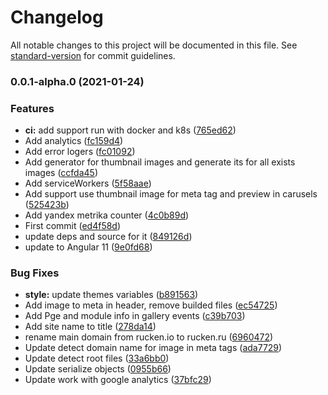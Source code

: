 # Changelog

All notable changes to this project will be documented in this file. See [standard-version](https://github.com/conventional-changelog/standard-version) for commit guidelines.

### 0.0.1-alpha.0 (2021-01-24)


### Features

* **ci:** add support run with docker and k8s ([765ed62](https://github.com/rucken.ru/core/commit/765ed62711cd8e041878826d1ed72b7d023753bf))
* Add analytics ([fc159d4](https://github.com/rucken.ru/core/commit/fc159d4548a2ccafaf4f494c43920825983e074b))
* Add error logers ([fc01092](https://github.com/rucken.ru/core/commit/fc01092f851215e9e8cbc288510f5217d678d54e))
* Add generator for thumbnail images and generate its for all exists images ([ccfda45](https://github.com/rucken.ru/core/commit/ccfda45c9a80e9bef92854e603081e0b5556d345))
* Add serviceWorkers ([5f58aae](https://github.com/rucken.ru/core/commit/5f58aae1457c5f1dc5cb6dcdd1fdf785ffca655a))
* Add support use thumbnail image for meta tag and preview in carusels ([525423b](https://github.com/rucken.ru/core/commit/525423babe1d05124bafd66d567fd84d6a1dc645))
* Add yandex metrika counter ([4c0b89d](https://github.com/rucken.ru/core/commit/4c0b89d0f9e95b4a8b6aab9aa1f1c00338e90ba9))
* First commit ([ed4f58d](https://github.com/rucken.ru/core/commit/ed4f58d3ba512a50e62004905cc4c5faf0a16211))
* update deps and source for it ([849126d](https://github.com/rucken.ru/core/commit/849126d1fa140dd2b88442160c27ebd135a61c0b))
* update to Angular 11 ([9e0fd68](https://github.com/rucken.ru/core/commit/9e0fd6831814fce3f28d5b90e48b35be29fa6b15))


### Bug Fixes

* **style:** update themes variables ([b891563](https://github.com/rucken.ru/core/commit/b891563401cb9a0ff76cfce3ab8b9d4b653ced8b))
* Add image to meta in header, remove builded files ([ec54725](https://github.com/rucken.ru/core/commit/ec54725d220585f4137ebc0deda6ca4d288b08c3))
* Add Pge and module info in gallery events ([c39b703](https://github.com/rucken.ru/core/commit/c39b703c51e207fa2c8419c191df2c85c3a6ff35))
* Add site name to title ([278da14](https://github.com/rucken.ru/core/commit/278da14073c9635b9d609403c0bb5b8615677092))
* rename main domain from rucken.io to rucken.ru ([6960472](https://github.com/rucken.ru/core/commit/696047208e9534b0683286fb2a3192ec745a2740))
* Update detect domain name for image in meta tags ([ada7729](https://github.com/rucken.ru/core/commit/ada77291d4339b4e2edecd4d4aa3f8c7017a8383))
* Update detect root files ([33a6bb0](https://github.com/rucken.ru/core/commit/33a6bb0b991dd9afd821580d773e9bade946fd49))
* Update serialize objects ([0955b66](https://github.com/rucken.ru/core/commit/0955b661961064139f3467e53b55e53c5b11914f))
* Update work with google analytics ([37bfc29](https://github.com/rucken.ru/core/commit/37bfc29186d4bc50f9c57bd889c546bb664940a5))
